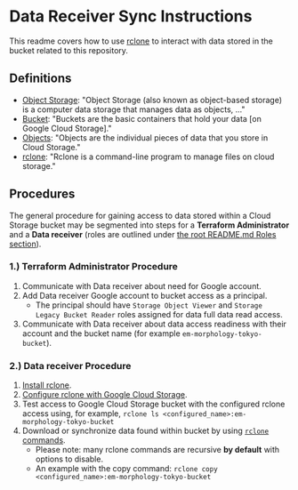 # Data Receiver Sync Instructions

This readme covers how to use [rclone](https://rclone.org/) to interact with data stored in the bucket related to this repository.

## Definitions

- [Object Storage](https://en.wikipedia.org/wiki/Object_storage): "Object Storage (also known as object-based storage) is a computer data storage that manages data as objects, ..."
- [Bucket](https://cloud.google.com/storage/docs/buckets): "Buckets are the basic containers that hold your data \[on Google Cloud Storage\]."
- [Objects](https://cloud.google.com/storage/docs/objects): "Objects are the individual pieces of data that you store in Cloud Storage."
- [rclone](https://rclone.org/): "Rclone is a command-line program to manage files on cloud storage."

## Procedures

The general procedure for gaining access to data stored within a Cloud Storage bucket may be segmented into steps for a __Terraform Administrator__ and a __Data receiver__ (roles are outlined under [the root README.md Roles section](../../README.md#%F0%9F%91%A5-roles)).

### 1.) Terraform Administrator Procedure

1. Communicate with Data receiver about need for Google account.
1. Add Data receiver Google account to bucket access as a principal.
   - The principal should have `Storage Object Viewer` and `Storage Legacy Bucket Reader` roles assigned for data full data read access.
1. Communicate with Data receiver about data access readiness with their account and the bucket name (for example `em-morphology-tokyo-bucket`).

### 2.) Data receiver Procedure

1. [Install rclone](https://rclone.org/install/).
1. [Configure rclone with Google Cloud Storage](https://rclone.org/googlecloudstorage/).
1. Test access to Google Cloud Storage bucket with the configured rclone access using, for example, `rclone ls <configured_name>:em-morphology-tokyo-bucket`
1. Download or synchronize data found within bucket by using [`rclone` commands](https://rclone.org/commands/).
   - Please note: many rclone commands are recursive __by default__ with options to disable.
   - An example with the copy command: `rclone copy <configured_name>:em-morphology-tokyo-bucket`
